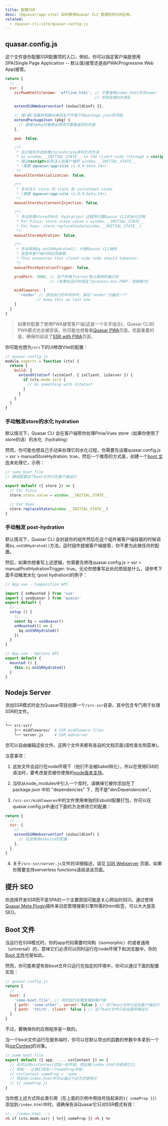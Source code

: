 ```yaml
---
title: 配置SSR
desc: (@quasar/app-vite) 如何使用Quasar CLI 管理你的SSR应用。
related:
  - /quasar-cli-vite/quasar-config-js
---
```


## quasar.config.js

这个文件是你配置SSR配置项的入口，例如，你可以指定客户端是使用SPA(Single Page Application -- 默认值)接管还是由PWA(Progressive Web App)接管。

```js
return {
  // ...
  ssr: {
    ssrPwaHtmlFilename: 'offline.html', // 不要使用index.html作为name!
                                        // 否则会使SSR混乱

    extendSSRWebserverConf (esbuildConf) {},

    // 增/删/改最终构建出来的生产环境下的package.json的字段
    extendPackageJson (pkg) {
      // 直接对pkg对象做出修改不需要返回任何值
    },

    pwa: false,

    /**
     * 自己提供手动处理store中state序列化的方法
     * as window.__INITIAL_STATE__ to the client-side (through a <script> tag)
     * 通过<script>标签注入到客户端的 window.__INITIAL_STATE__
     * (需要 @quasar/app-vite v1.0.0-beta.14+)
     */
    manualStoreSerialization: false,

    /**
     * 手动注入 store 的 state 到 ssrContext.state
     * (需要 @quasar/app-vite v1.0.0-beta.14+)
     */
    manualStoreSsrContextInjection: false,

    /**
     * 手动处理store的水化（hydration）过程而代替Quasar CLI的水化过程
     * For Pinia: store.state.value = window.__INITIAL_STATE__
     * For Vuex: store.replaceState(window.__INITIAL_STATE__)
     */
    manualStoreHydration: false,

    /**
     * 手动调用$q.onSSRHydrated()，代替Quasar CLI做的
     * 这宣布客户端代码应该接管。
     * This announces that client-side code should takeover.
     */
    manualPostHydrationTrigger: false,

    prodPort: 3000, // 生产环境下server默认使用的端口号
                    // (如果在运行时指定了process.env.PORT，则被取代)

    middlewares: [
      'render' // 添加自己的中间件时，保证'render'为最后一个
              // keep this as last one
    ]
  }
}
```

> 如果你配置了使用PWA接管客户端(这是一个杀手组合)，Quasar CLI的PWA模式也会被安装。你可能也想看看[Quasar PWA](/quasar-cli-vite/developing-pwa/introduction)页面。但最重要的是，确保你阅读了[SSR with PWA](/quasar-cli-vite/developing-ssr/ssr-with-pwa)页面。


你可能也想为`/src`下的UI修改Vite的配置：

```js
// quasar.config.js
module.exports = function (ctx) {
  return {
    build: {
      extendViteConf (viteConf, { isClient, isServer }) {
        if (ctx.mode.ssr) {
          // do something with ViteConf
        }
      }
    }
  }
}
```

### 手动触发store的水化 hydration

默认情况下，Quasar CLI 会在客户端帮你处理Pinia/Vuex store（如果你使用了store的话）的水化（hydrating）

然而，你可能也想自己手动来处理它的水化过程，你需要先设置quasar.config.js > ssr > manualStoreHydration: true，然后一个推荐的方式是，创建一个[boot 文件](/quasar-cli-vite/boot-files)来处理它，示例：

```js
// some_boot_file
// 确保配置这个boot文件只在客户端运行

export default ({ store }) => {
  // For Pinia
  store.state.value = window.__INITIAL_STATE__

  // For Vuex
  store.replaceState(window.__INITIAL_STATE__)
}
```

### 手动触发 post-hydration

默认情况下，Quasar CLI 会封装你的组件然后在这个组件被客户端挂载的时候调用`$q.onSSRHydrated()`方法。这时组件就被客户端接管，你不要为此做任何的配置。

然后，如果你想重写上述逻辑，你需要先修改quasar.config.js > ssr > manualPostHydrationTrigger: true。无论你想重写此处的原因是什么，请参考下面手动触发水化 (post hydration)的例子：

```js
// App.vue - Composition API

import { onMounted } from 'vue'
import { useQuasar } from 'quasar'
export default {
  // ....
  setup () {
    // ...
    const $q = useQuasar()
    onMounted(() => {
      $q.onSSRHydrated()
    })
  }
}
```

```js
// App.vue - Options API
export default {
  mounted () {
    this.$q.onSSRHydrated()
  }
}
```

## Nodejs Server

添加SSR模式时会为Quasar项目创建一个`/src-ssr`目录，其中包含专门用于处理SSR的文件。

```bash
.
└── src-ssr/
    ├── middlewares/  # SSR middleware files
    └── server.js     # SSR webserver
```

您可以自由编辑这些文件。这两个文件夹都有各自的文档页面(请检查左侧菜单)。

注意事项：

1. 这些文件会运行在node环境下（他们不会被babel转化），所以在使用ES6的语法时，要考虑是否被你使用的[node版本支持](https://node.green/)。

2. 当你从node_modules中引入一个库时，请确保它被你添加在了 package.json 中的 "dependencies" 下，而不是"devDependencies"。

3. `/src-ssr/middlewares`中的文件使用单独的Esbuild配置打包，你可以在quasar.config.js中通过下面的方法修改它的配置：

```js
return {
  // ...
  ssr: {
    // ...
    extendSSRWebserverConf (esbuildConf) {
      // 在这修改esbuild的配置
    },
  }
}
```

4. 关于`/src-ssr/server.js`文件的详细描述，请见 [SSR Webserver](/quasar-cli-vite/developing-ssr/ssr-webserver) 页面，如果你需要支持serverless functions请阅读该页面。

## 提升 SEO

你选择开发SSR而不是SPA的一个主要原因可能是关心网站的SEO。通过使用[Quasar Meta Plugin](/quasar-plugins/meta)插件来动态管理搜索引擎所需的html标签，可以大大提高SEO。

## Boot 文件
当运行在SSR模式时，你的app代码需要时同构（isomorphic）的或者通用（universal）的，意味它们必须可以同时运行在node环境下和浏览器中，你的[Boot 文件](/quasar-cli-vite/boot-files)也是如此。

然而，你可能希望有些boot文件只运行在指定的环境中，你可以通过下面的配置实现：

```js
// quasar.config.js
return {
  // ...
  boot: [
    'some-boot-file', // 同时运行在服务端和客户端
    { path: 'some-other', server: false } // 这个boot文件只会在客户端运行
    { path: 'third', client: false } // 这个boot文件只会在服务端运行
  ]
}
```
不过，要确保你的应用程序是一致的。

当一个boot文件运行在服务端时，你可以在默认导出的函数的参数中多拿到一个叫[ssrContext](/quasar-cli-vite/developing-ssr/ssr-context)的对象。

```js
// some boot file
export default ({ app, ..., ssrContext }) => {
  // 你可以给ssrContext添加一些字段，然后再/index.html中使用它们。
  // 例如 - 让我们添加一个someProp字段：
  // ssrContext.someProp = 'some
  // 然后在/index.html中可以通过下述方式使用它
  // {{ someProp }}
}
```
当你想上述方式将此类引用（在上面的示例中用括号括起来的`{{ someProp }}`）添加到`/index.html`中时。请确保告诉Quasar它只对SSR模式有效：


```html
<!-- /index.html -->
<% if (ctx.mode.ssr) { %>{{ someProp }} <% } %>
```
